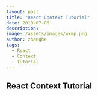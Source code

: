 ```yaml
---
layout: post
title: "React Context Tutorial"
date: 2019-07-08
description:
image: /assets/images/wxmp.png
author: zhanghe
tags:
  - React
  - Context
  - Tutorial
---
```


## React Context Tutorial
